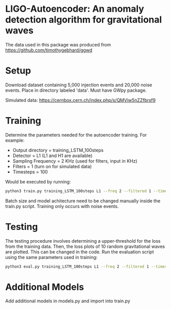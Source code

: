 LIGO-Autoencoder: An anomaly detection algorithm for gravitational waves
======================================================================================

The data used in this package was produced from https://github.com/timothygebhard/ggwd 

Setup
======================================================================================
Download dataset containing 5,000 injection events and 20,000 noise events. Place in directory labeled 'data'. Must have GWpy package. 

Simulated data: https://cernbox.cern.ch/index.php/s/QMViw5nZZfbrsf9

Training
======================================================================================

Determine the parameters needed for the autoencoder training. For example: 

  - Output directory = training_LSTM_100steps
  - Detector = L1 (L1 and H1 are available)
  - Sampling Frequency = 2 KHz (used for filters, input in KHz)
  - Filters = 1 (turn on for simulated data)
  - Timesteps = 100 

Would be executed by running: 

```bash
python3 train.py training_LSTM_100steps L1 --freq 2 --filtered 1 --timesteps 100
```
Batch size and model achitecture need to be changed manually inside the train.py script. Training only occurs with noise events.


Testing
======================================================================================
The testing procedure involves determining a upper-threshold for the loss from the training data. Then, the loss plots of 10 random gravitational waves are plotted. This can be changed in the code. 
Run the evaluation script using the same parameters used in training: 

```bash
python3 eval.py training_LSTM_100steps L1 --freq 2 --filtered 1 --timesteps 100
```

Additional Models
======================================================================================
Add additional models in models.py and import into train.py
